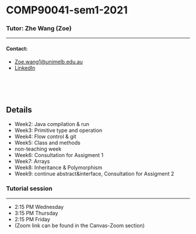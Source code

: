 # COMP90041-sem1-2021
### Tutor: Zhe Wang (Zoe)
---
#### Contact:
- Zoe.wang1@unimelb.edu.au
- [LinkedIn](www.linkedin.com/in/zoe-zhe-wang)

\
&nbsp;
\
&nbsp;

## Details
- Week2: Java compilation & run
- Week3: Primitive type and operation
- Week4: Flow control & git
- Week5: Class and methods
- non-teaching week
- Week6: Consultation for Assigment 1
- Week7: Arrays 
- Week8: Inheritance & Polymorphism
- Week9: continue abstract&interface, Consultation for Assigment 2

### Tutorial session
---
- 2:15 PM Wednesday
- 3:15 PM Thursday
- 2:15 PM Friday
- (Zoom link can be found in the Canvas-Zoom section)


